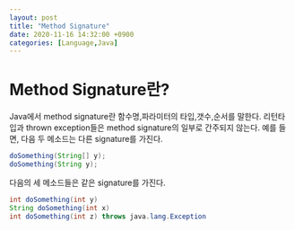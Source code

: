 ```yaml
---
layout: post
title: "Method Signature"
date: 2020-11-16 14:32:00 +0900
categories: [Language,Java]
---
```


# Method Signature란?

Java에서 method signature란 함수명,파라미터의 타입,갯수,순서를 말한다. 리턴타입과 thrown exception들은 method signature의 일부로 간주되지 않는다.
예를 들면, 다음 두 메소드는 다른 signature를 가진다.

``` java
doSomething(String[] y);
doSomething(String y);
```

다음의 세 메소드들은 같은 signature를 가진다.

``` java 
int doSomething(int y) 
String doSomething(int x)
int doSomething(int z) throws java.lang.Exception
```
